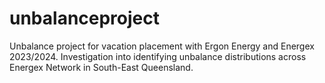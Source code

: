# unbalanceproject
Unbalance project for vacation placement with Ergon Energy and Energex 2023/2024.
Investigation into identifying unbalance distributions across Energex Network in South-East Queensland.
